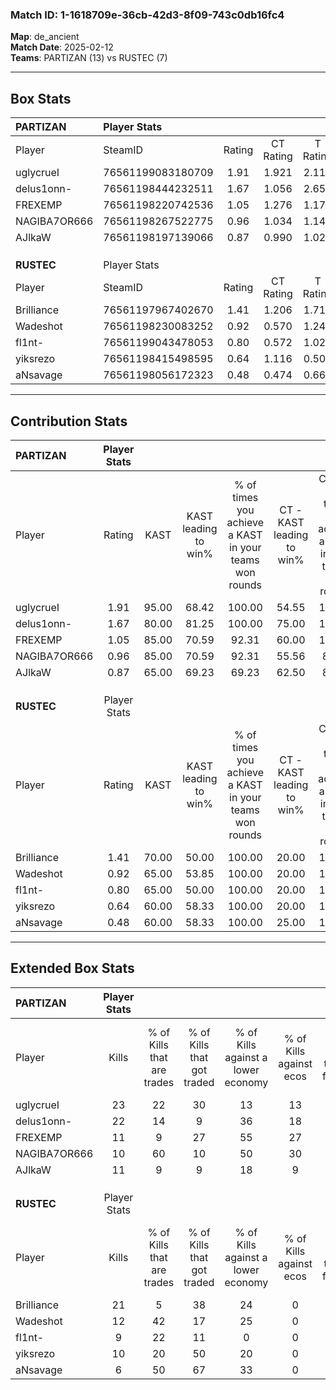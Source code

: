 ### Match ID: 1-1618709e-36cb-42d3-8f09-743c0db16fc4  
**Map**: de_ancient  
**Match Date**: 2025-02-12  
**Teams**: PARTIZAN (13) vs RUSTEC (7)  

---  

## Box Stats  

| **PARTIZAN** | Player Stats      |        |           |          |       |       |       |         |        |      |     |
| :- | :- | :-: | :-: | :-: | :-: | :-: | :-: | :-: | :-: | :-: | :-: |
| Player       | SteamID           | Rating | CT Rating | T Rating | KAST  |  ADR  | Kills | Assists | Deaths | K/D  | HS% |
| uglycrueI    | 76561199083180709 |  1.91  |   1.921   |  2.117   | 95.00 | 125.8 |  23   |    6    |   10   | 2.30 | 60  |
| delus1onn-   | 76561198444232511 |  1.67  |   1.056   |  2.654   | 80.00 | 101.1 |  22   |    3    |   10   | 2.20 | 54  |
| FREXEMP      | 76561198220742536 |  1.05  |   1.276   |  1.178   | 85.00 | 60.2  |  11   |    4    |   12   | 0.92 | 45  |
| NAGIBA7OR666 | 76561198267522775 |  0.96  |   1.034   |  1.142   | 85.00 | 53.9  |  10   |    4    |   13   | 0.77 |  0  |
| AJlkaW       | 76561198197139066 |  0.87  |   0.990   |  1.021   | 65.00 | 57.3  |  11   |    4    |   13   | 0.85 | 45  |
|              |                   |        |           |          |       |       |       |         |        |      |     |
|              |                   |        |           |          |       |       |       |         |        |      |     |
|              |                   |        |           |          |       |       |       |         |        |      |     |
| **RUSTEC**   | Player Stats      |        |           |          |       |       |       |         |        |      |     |
| Player       | SteamID           | Rating | CT Rating | T Rating | KAST  |  ADR  | Kills | Assists | Deaths | K/D  | HS% |
| Brilliance   | 76561197967402670 |  1.41  |   1.206   |  1.719   | 70.00 | 105.5 |  21   |    3    |   16   | 1.31 | 42  |
| Wadeshot     | 76561198230083252 |  0.92  |   0.570   |  1.248   | 65.00 | 61.6  |  12   |    3    |   13   | 0.92 | 75  |
| fl1nt-       | 76561199043478053 |  0.80  |   0.572   |  1.025   | 65.00 | 53.0  |   9   |    6    |   12   | 0.75 | 44  |
| yiksrezo     | 76561198415498595 |  0.64  |   1.116   |  0.509   | 60.00 | 62.0  |  10   |    4    |   19   | 0.53 | 50  |
| aNsavage     | 76561198056172323 |  0.48  |   0.474   |  0.664   | 60.00 | 46.5  |   6   |    5    |   17   | 0.35 | 50  |
---  

## Contribution Stats  

| **PARTIZAN** | Player Stats |       |                      |                                                        |                           |                                                             |                          |                                                            |
| :- | :-: | :-: | :-: | :-: | :-: | :-: | :-: | :-: |
| Player       |    Rating    | KAST  | KAST leading to win% | % of times you achieve a KAST in your teams won rounds | CT - KAST leading to win% | CT - % of times you achieve a KAST in your teams won rounds | T - KAST leading to win% | T - % of times you achieve a KAST in your teams won rounds |
| uglycrueI    |     1.91     | 95.00 |        68.42         |                         100.00                         |           54.55           |                           100.00                            |          87.50           |                           100.00                           |
| delus1onn-   |     1.67     | 80.00 |        81.25         |                         100.00                         |           75.00           |                           100.00                            |          87.50           |                           100.00                           |
| FREXEMP      |     1.05     | 85.00 |        70.59         |                         92.31                          |           60.00           |                           100.00                            |          85.71           |                           85.71                            |
| NAGIBA7OR666 |     0.96     | 85.00 |        70.59         |                         92.31                          |           55.56           |                            83.33                            |          87.50           |                           100.00                           |
| AJlkaW       |     0.87     | 65.00 |        69.23         |                         69.23                          |           62.50           |                            83.33                            |          80.00           |                           57.14                            |
|              |              |       |                      |                                                        |                           |                                                             |                          |                                                            |
|              |              |       |                      |                                                        |                           |                                                             |                          |                                                            |
|              |              |       |                      |                                                        |                           |                                                             |                          |                                                            |
| **RUSTEC**   | Player Stats |       |                      |                                                        |                           |                                                             |                          |                                                            |
| Player       |    Rating    | KAST  | KAST leading to win% | % of times you achieve a KAST in your teams won rounds | CT - KAST leading to win% | CT - % of times you achieve a KAST in your teams won rounds | T - KAST leading to win% | T - % of times you achieve a KAST in your teams won rounds |
| Brilliance   |     1.41     | 70.00 |        50.00         |                         100.00                         |           20.00           |                           100.00                            |          66.67           |                           100.00                           |
| Wadeshot     |     0.92     | 65.00 |        53.85         |                         100.00                         |           20.00           |                           100.00                            |          75.00           |                           100.00                           |
| fl1nt-       |     0.80     | 65.00 |        50.00         |                         100.00                         |           20.00           |                           100.00                            |          66.67           |                           100.00                           |
| yiksrezo     |     0.64     | 60.00 |        58.33         |                         100.00                         |           20.00           |                           100.00                            |          85.71           |                           100.00                           |
| aNsavage     |     0.48     | 60.00 |        58.33         |                         100.00                         |           25.00           |                           100.00                            |          75.00           |                           100.00                           |
---  

## Extended Box Stats  

| **PARTIZAN** | Player Stats |                            |                            |                                    |                         |                              |                                 |        |                             |                                     |                          |                               |                            |
| :- | :-: | :-: | :-: | :-: | :-: | :-: | :-: | :-: | :-: | :-: | :-: | :-: | :-: |
| Player       |    Kills     | % of Kills that are trades | % of Kills that got traded | % of Kills against a lower economy | % of Kills against ecos | % of Kills that are flawless | % of Kills that are close duels | Deaths | % of Deaths that get traded | % of Deaths against a lower economy | % of Deaths against ecos | % of Deaths that are flawless | % of Deaths that are close |
| uglycrueI    |      23      |             22             |             30             |                 13                 |           13            |              65              |                4                |   10   |             30              |                 20                  |            0             |              50               |             0              |
| delus1onn-   |      22      |             14             |             9              |                 36                 |           18            |              73              |                5                |   10   |             10              |                 20                  |            0             |              70               |             0              |
| FREXEMP      |      11      |             9              |             27             |                 55                 |           27            |              55              |                0                |   12   |             58              |                 17                  |            0             |              75               |             8              |
| NAGIBA7OR666 |      10      |             60             |             10             |                 50                 |           30            |              20              |                0                |   13   |             31              |                 23                  |            15            |              62               |             0              |
| AJlkaW       |      11      |             9              |             9              |                 18                 |            9            |              73              |                9                |   13   |             38              |                 31                  |            8             |              77               |             8              |
|              |              |                            |                            |                                    |                         |                              |                                 |        |                             |                                     |                          |                               |                            |
|              |              |                            |                            |                                    |                         |                              |                                 |        |                             |                                     |                          |                               |                            |
|              |              |                            |                            |                                    |                         |                              |                                 |        |                             |                                     |                          |                               |                            |
| **RUSTEC**   | Player Stats |                            |                            |                                    |                         |                              |                                 |        |                             |                                     |                          |                               |                            |
| Player       |    Kills     | % of Kills that are trades | % of Kills that got traded | % of Kills against a lower economy | % of Kills against ecos | % of Kills that are flawless | % of Kills that are close duels | Deaths | % of Deaths that get traded | % of Deaths against a lower economy | % of Deaths against ecos | % of Deaths that are flawless | % of Deaths that are close |
| Brilliance   |      21      |             5              |             38             |                 24                 |            0            |              57              |                5                |   16   |             25              |                 19                  |            0             |              75               |             0              |
| Wadeshot     |      12      |             42             |             17             |                 25                 |            0            |              75              |                0                |   13   |             15              |                 23                  |            0             |              77               |             8              |
| fl1nt-       |      9       |             22             |             11             |                 0                  |            0            |              78              |                0                |   12   |              0              |                 17                  |            0             |              83               |             0              |
| yiksrezo     |      10      |             20             |             50             |                 20                 |            0            |              90              |                0                |   19   |             21              |                 21                  |            0             |              32               |             5              |
| aNsavage     |      6       |             50             |             67             |                 33                 |            0            |              33              |               17                |   17   |             24              |                 24                  |            0             |              53               |             6              |
